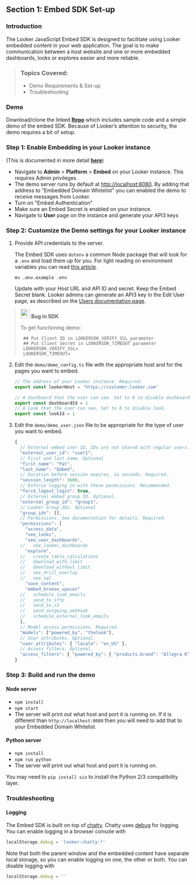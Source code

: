 ## Section 1: Embed SDK Set-up

### Introduction

The Looker JavaScript Embed SDK is designed to facilitate using Looker embedded content in your web application. The goal is to make communication between a host website and one or more embedded dashboards, looks or explores easier and more reliable.

> ### Topics Covered:
> * Demo Requirements & Set-up
> * Troubleshooting

### Demo

Download/clone the linked [**Repo**](https://github.com/bryan-at-looker/embed-sdk-api) which includes sample code and a simple demo of the embed SDK. Because of Looker’s attention to security, the demo requires a bit of setup.

### Step 1: Enable Embedding in your Looker instance

(This is documented in more detail [**here**](https://docs.looker.com/r/sdk/sso-embed))

* Navigate to **Admin** > **Platform** > **Embed** on your Looker instance. This requires Admin privileges.
* The demo server runs by default at [http://localhost:8080](http://localhost:8080). By adding that address to "Embedded Domain Whitelist" you can enabled the demo to receive messages from Looker.
* Turn on "Embed Authentication"
* Make sure an Embed Secret is enabled on your instance.
* Navigate to **User** page on the instance and generate your API3 keys

### Step 2: Customize the Demo settings for your Looker instance

1. Provide API credentials to the server.

    The Embed SDK uses `dotenv` a common Node package that will look for a `.env` and load them up for you.  For light reading on environment variables you can read [this article](https://medium.com/chingu/an-introduction-to-environment-variables-and-how-to-use-them-f602f66d15fa).

    ```
    mv .env.example .env
    ```

    Update with your Host URL and API ID and secret. Keep the Embed Secret blank. Looker admins can generate an API3 key in the Edit User page, as described on the [Users documentation page](https://docs.looker.com/admin-options/settings/users#api3_keys).

>  <img src="https://cdn3.iconfinder.com/data/icons/basicolor-signs-warnings/24/182_warning_notice_error-512.png" height="25" /> **Bug in SDK**
>
> To get functioning demo:
> ```
>  ## Put Client ID in LOOKERSDK_VERIFY_SSL parameter
>  ## Put Client Secret in LOOKERSDK_TIMEOUT parameter
>  LOOKERSDK_VERIFY_SSL=
>  LOOKERSDK_TIMEOUT=
>  ```


2. Edit the `demo/demo_config.ts` file with the appropriate host and for the pages you want to embed.

    ```javascript
    // The address of your Looker instance. Required.
    export const lookerHost = 'https://customer.looker.com'

    // A dashboard that the user can see. Set to 0 to disable dashboard.
    export const dashboardId = 1
    // A Look that the user can see. Set to 0 to disable look.
    export const lookId = 1
    ```

3. Edit the `demo/demo_user.json` file to be appropriate for the type of user you want to embed.

    ```javascript
    {
      // External embed user ID. IDs are not shared with regular users. Required
      "external_user_id": "user1",
      // First and last name. Optional
      "first_name": "Pat",
      "last_name": "Embed",
      // Duration before session expires, in seconds. Required.
      "session_length": 3600,
      // Enforce logging in with these permissions. Recommended.
      "force_logout_login": true,
      // External embed group ID. Optional.
      "external_group_id": "group1",
      // Looker Group IDs. Optional
      "group_ids": [],
      // Permissions. See documentation for details. Required.
      "permissions": [
        "access_data",
        "see_looks",
        "see_user_dashboards",
      //   see_lookml_dashboards
        "explore",
      //   create_table_calculations
      //   download_with_limit
      //   download_without_limit
      //   see_drill_overlay
      //   see_sql
        "save_content",
        "embed_browse_spaces"
      //   schedule_look_emails
      //   send_to_sftp
      //   send_to_s3
      //   send_outgoing_webhook
      //   schedule_external_look_emails
      ],
      // Model access permissions. Required.
      "models": ["powered_by", "thelook"],
      // User attributes. Optional.
      "user_attributes": { "locale": "en_US" },
      // Access filters. Optional.
      "access_filters": { "powered_by": { "products.brand": "Allegra K" } }
    }
    ```

### Step 3: Build and run the demo

#### Node server

* `npm install`
* `npm start`
* The server will print out what host and port it is running on. If it is different than `http://localhost:8080` then you will need to add that to your Embedded Domain Whitelist.

#### Python server

* `npm install`
* `npm run python`
* The server will print out what host and port it is running on.

You may need to `pip install six` to install the Python 2/3 compatibility layer.

### Troubleshooting

#### Logging

The Embed SDK is built on top of [chatty](https://github.com/looker-open-source/chatty). Chatty uses [debug](https://github.com/visionmedia/debug) for logging. You can enable logging
in a browser console with

```javascript
localStorage.debug = 'looker:chatty:*'
```

Note that both the parent window and the embedded content have separate local storage, so you can enable logging on one, the other or both. You can disable logging with

```javascript
localStorage.debug = ''
```

